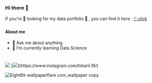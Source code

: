 ### Hi there 👋
If you're :mag_right: looking for my data portfolio :open_book: , you can find it here : [:computer_mouse: click](https://github.com/HikariJadeEmpire/Main-Repository)

#### About me
- 💬 Ask me about anything
- 🌱 I’m currently learning Data Science

#

[![](https://img.shields.io/badge/_-Punnathorn-blue?style=f?style=flat-square&logo=linkedin&logoColor=white)](www.linkedin.com/in/hikarii)
[![](https://img.shields.io/badge/_-hikari.19-rgb(222,49,99)?style=f?style=flat-square&logo=instagram&logoColor=white)](https://www.instagram.com/hikarii.19/)



![EightBit-wallpaperflare com_wallpaper copy](https://github.com/HikariJadeEmpire/HikariJadeEmpire/assets/118663358/dc1ddc85-7ad4-41ec-bb4e-f1f27878e0a6)


<!--
**HikariJadeEmpire/HikariJadeEmpire** is a ✨ _special_ ✨ repository because its `README.md` (this file) appears on your GitHub profile.

Here are some ideas to get you started:

- 🔭 I’m currently working on ...
- 🌱 I’m currently learning ...
- 👯 I’m looking to collaborate on ...
- 🤔 I’m looking for help with ...
- 💬 Ask me about ...
- 📫 How to reach me: ...
- 😄 Pronouns: ...
- ⚡ Fun fact: ...
-->
